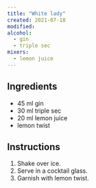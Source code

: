 ```yaml
---
title: "White lady"
created: 2021-07-18
modified:
alcohol:
  - gin
  - triple sec
mixers:
  - lemon juice
---
```



## Ingredients

- 45 ml gin
- 30 ml triple sec
- 20 ml lemon juice
- lemon twist

## Instructions

1. Shake over ice.
2. Serve in a cocktail glass.
3. Garnish with lemon twist.
